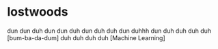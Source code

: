 # lostwoods
dun dun duh dun dun duh dun duh duh dun duhhh dun duh duh duh duh [bum-ba-da-dum] duh duh duh duh [Machine Learning]
